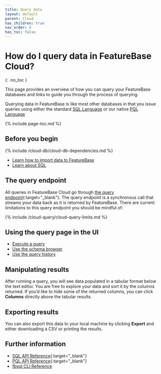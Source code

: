 ```yaml
---
title: Query data
layout: default
parent: Cloud
has_children: true
nav_order: 6
has_toc: false
---
```


# How do I query data in FeatureBase Cloud?
{: .no_toc }

This page provides an overview of how you can query your FeatureBase databases and links to guide you through the process of querying.

Querying data in FeatureBase is like most other databases in that you issue queries using either the standard [SQL Language](/docs/sql-guide/sql-guide-home) or our native [PQL Language](/docs/pql-guide/pql-home)

{% include page-toc.md %}

## Before you begin

{% include /cloud-db/cloud-db-dependencies.md %}
* [Learn how to import data to FeatureBase](/docs/cloud/cloud-ingest/cloud-ingest-manage)
* [Learn about SQL](/docs/sql-guide/sql-guide-home)

## The query endpoint

All queries in FeatureBase Cloud go through [the query endpoint](https://api-docs-featurebase-cloud.redoc.ly/latest#tag/Query){:target="_blank"}. The query endpoint is a synchronous call that streams your data back as it is returned by FeatureBase. There are current limitations to this query endpoint you should be mindful of:

{% include /cloud-query/cloud-query-limits.md %}

## Using the query page in the UI

* [Execute a query](/docs/cloud/cloud-query/cloud-query-execute/)
* [Use the schema browser](/docs/cloud/cloud-query/cloud-query-schema-browser/)
* [Use the query history](/docs/cloud/cloud-query/cloud-query-history/)

## Manipulating results
After running a query, you will see data populated in a tabular format below the text editor. You are free to explore your data and sort it by the columns returned. If you’d like to hide some of the returned columns, you can click **Columns** directly above the tabular results. 

## Exporting results
You can also export this data to your local machine by clicking **Export** and either downloading a CSV or printing the results.

## Further information
* [SQL API Reference](https://api-docs-featurebase-cloud.redoc.ly/latest#operation/querySqlDatabase){:target="_blank"}
* [PQL API Reference](https://api-docs-featurebase-cloud.redoc.ly/latest#operation/queryPqlDatabase){:target="_blank"}
* [fbsql CLI Reference](/docs/tools/fbsql/fbsql-home/)
